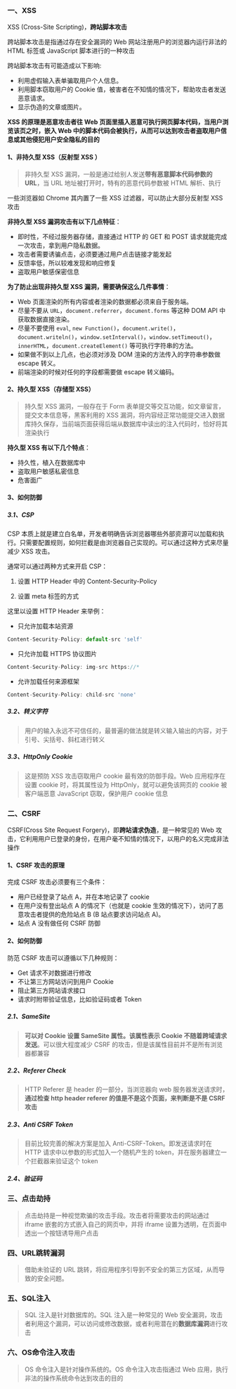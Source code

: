 ### 一、XSS

XSS (Cross-Site Scripting)，**跨站脚本攻击**

跨站脚本攻击是指通过存在安全漏洞的 Web 网站注册用户的浏览器内运行非法的 HTML 标签或 JavaScript 脚本进行的一种攻击

跨站脚本攻击有可能造成以下影响:

- 利用虚假输入表单骗取用户个人信息。
- 利用脚本窃取用户的 Cookie 值，被害者在不知情的情况下，帮助攻击者发送恶意请求。
- 显示伪造的文章或图片。

**XSS 的原理是恶意攻击者往 Web 页面里插入恶意可执行网页脚本代码，当用户浏览该页之时，嵌入 Web 中的脚本代码会被执行，从而可以达到攻击者盗取用户信息或其他侵犯用户安全隐私的目的**

#### 1、非持久型 XSS（反射型 XSS ）

> 非持久型 XSS 漏洞，一般是通过给别人发送**带有恶意脚本代码参数的 URL**，当 URL 地址被打开时，特有的恶意代码参数被 HTML 解析、执行

一些浏览器如 Chrome 其内置了一些 XSS 过滤器，可以防止大部分反射型 XSS 攻击

**非持久型 XSS 漏洞攻击有以下几点特征**：

- 即时性，不经过服务器存储，直接通过 HTTP 的 GET 和 POST 请求就能完成一次攻击，拿到用户隐私数据。
- 攻击者需要诱骗点击，必须要通过用户点击链接才能发起
- 反馈率低，所以较难发现和响应修复
- 盗取用户敏感保密信息

**为了防止出现非持久型 XSS 漏洞，需要确保这么几件事情**：

- Web 页面渲染的所有内容或者渲染的数据都必须来自于服务端。
- 尽量不要从 `URL`，`document.referrer`，`document.forms` 等这种 DOM API 中获取数据直接渲染。
- 尽量不要使用 `eval`,  `new Function()`，`document.write()`，`document.writeln()`，`window.setInterval()`，`window.setTimeout()`，`innerHTML`，`document.createElement()` 等可执行字符串的方法。
- 如果做不到以上几点，也必须对涉及 DOM 渲染的方法传入的字符串参数做 escape 转义。
- 前端渲染的时候对任何的字段都需要做 escape 转义编码。

#### 2、持久型 XSS（存储型 XSS）

> 持久型 XSS 漏洞，一般存在于 Form 表单提交等交互功能，如文章留言，提交文本信息等，黑客利用的 XSS 漏洞，将内容经正常功能提交进入数据库持久保存，当前端页面获得后端从数据库中读出的注入代码时，恰好将其渲染执行

**持久型 XSS 有以下几个特点**：

- 持久性，植入在数据库中
- 盗取用户敏感私密信息
- 危害面广

#### 3、如何防御

##### 3.1、CSP

CSP 本质上就是建立白名单，开发者明确告诉浏览器哪些外部资源可以加载和执行。只需要配置规则，如何拦截是由浏览器自己实现的。可以通过这种方式来尽量减少 XSS 攻击。

通常可以通过两种方式来开启 CSP：

1. 设置 HTTP Header 中的 Content-Security-Policy

2. 设置 meta 标签的方式

这里以设置 HTTP Header 来举例：

- 只允许加载本站资源

```js
Content-Security-Policy: default-src 'self'
```

- 只允许加载 HTTPS 协议图片

```js
Content-Security-Policy: img-src https://*
```

- 允许加载任何来源框架

```js
Content-Security-Policy: child-src 'none'
```

##### 3.2、转义字符

> 用户的输入永远不可信任的，最普遍的做法就是转义输入输出的内容，对于引号、尖括号、斜杠进行转义

##### 3.3、HttpOnly Cookie

> 这是预防 XSS 攻击窃取用户 cookie 最有效的防御手段。Web 应用程序在设置 cookie 时，将其属性设为 HttpOnly，就可以避免该网页的 cookie 被客户端恶意 JavaScript 窃取，保护用户 cookie 信息

### 二、CSRF

CSRF(Cross Site Request Forgery)，即**跨站请求伪造**，是一种常见的 Web 攻击，它利用用户已登录的身份，在用户毫不知情的情况下，以用户的名义完成非法操作

#### 1、CSRF 攻击的原理

完成 CSRF 攻击必须要有三个条件：

- 用户已经登录了站点 A，并在本地记录了 cookie
- 在用户没有登出站点 A 的情况下（也就是 cookie 生效的情况下），访问了恶意攻击者提供的危险站点 B (B 站点要求访问站点 A)。
- 站点 A 没有做任何 CSRF 防御

#### 2、如何防御

防范 CSRF 攻击可以遵循以下几种规则：

- Get 请求不对数据进行修改
- 不让第三方网站访问到用户 Cookie
- 阻止第三方网站请求接口
- 请求时附带验证信息，比如验证码或者 Token

##### 2.1、SameSite

> **可以对 Cookie 设置 SameSite 属性。该属性表示 Cookie 不随着跨域请求发送**。可以很大程度减少 CSRF 的攻击，但是该属性目前并不是所有浏览器都兼容

##### 2.2、Referer Check

> HTTP Referer 是 header 的一部分，当浏览器向 web 服务器发送请求时，**通过检查 http header referer 的值是不是这个页面，来判断是不是 CSRF 攻击**

##### 2.3、Anti CSRF Token

> 目前比较完善的解决方案是加入 Anti-CSRF-Token。即发送请求时在 HTTP 请求中以参数的形式加入一个随机产生的 token，并在服务器建立一个拦截器来验证这个 token

##### 2.4、验证码



### 三、**点击劫持**

> 点击劫持是一种视觉欺骗的攻击手段。攻击者将需要攻击的网站通过 iframe 嵌套的方式嵌入自己的网页中，并将 iframe 设置为透明，在页面中透出一个按钮诱导用户点击



### 四、URL跳转漏洞

> 借助未验证的 URL 跳转，将应用程序引导到不安全的第三方区域，从而导致的安全问题。



### 五、SQL注入

> SQL 注入是针对数据库的。SQL 注入是一种常见的 Web 安全漏洞，攻击者利用这个漏洞，可以访问或修改数据，或者利用潜在的**数据库漏洞**进行攻击



### 六、OS命令注入攻击

> OS 命令注入是针对操作系统的。OS 命令注入攻击指通过 Web 应用，执行非法的操作系统命令达到攻击的目的